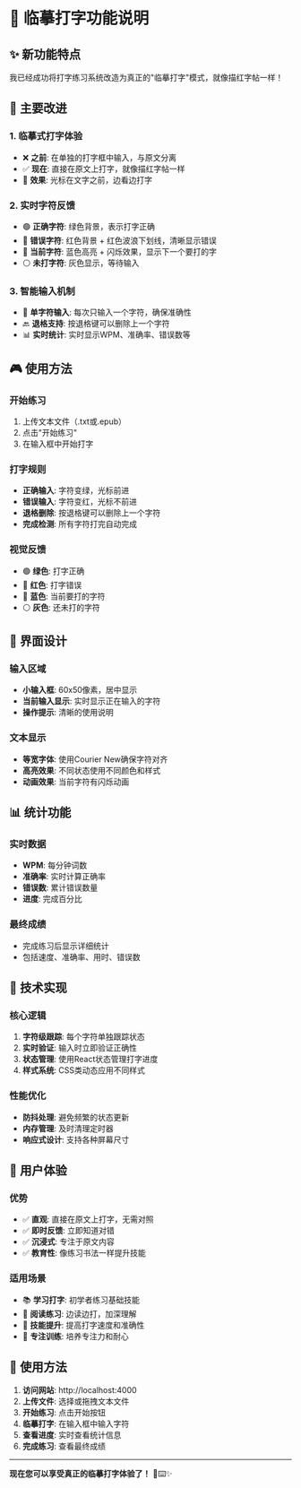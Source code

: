 # 🎯 临摹打字功能说明

## ✨ 新功能特点

我已经成功将打字练习系统改造为真正的"临摹打字"模式，就像描红字帖一样！

## 🔄 主要改进

### 1. **临摹式打字体验**
- ❌ **之前**: 在单独的打字框中输入，与原文分离
- ✅ **现在**: 直接在原文上打字，就像描红字帖一样
- 🎯 **效果**: 光标在文字之前，边看边打字

### 2. **实时字符反馈**
- 🟢 **正确字符**: 绿色背景，表示打字正确
- 🔴 **错误字符**: 红色背景 + 红色波浪下划线，清晰显示错误
- 🔵 **当前字符**: 蓝色高亮 + 闪烁效果，显示下一个要打的字
- ⚪ **未打字符**: 灰色显示，等待输入

### 3. **智能输入机制**
- 📝 **单字符输入**: 每次只输入一个字符，确保准确性
- 🔙 **退格支持**: 按退格键可以删除上一个字符
- 📊 **实时统计**: 实时显示WPM、准确率、错误数等

## 🎮 使用方法

### 开始练习
1. 上传文本文件（.txt或.epub）
2. 点击"开始练习"
3. 在输入框中开始打字

### 打字规则
- **正确输入**: 字符变绿，光标前进
- **错误输入**: 字符变红，光标不前进
- **退格删除**: 按退格键可以删除上一个字符
- **完成检测**: 所有字符打完自动完成

### 视觉反馈
- 🟢 **绿色**: 打字正确
- 🔴 **红色**: 打字错误
- 🔵 **蓝色**: 当前要打的字符
- ⚪ **灰色**: 还未打的字符

## 🎨 界面设计

### 输入区域
- **小输入框**: 60x50像素，居中显示
- **当前输入显示**: 实时显示正在输入的字符
- **操作提示**: 清晰的使用说明

### 文本显示
- **等宽字体**: 使用Courier New确保字符对齐
- **高亮效果**: 不同状态使用不同颜色和样式
- **动画效果**: 当前字符有闪烁动画

## 📊 统计功能

### 实时数据
- **WPM**: 每分钟词数
- **准确率**: 实时计算正确率
- **错误数**: 累计错误数量
- **进度**: 完成百分比

### 最终成绩
- 完成练习后显示详细统计
- 包括速度、准确率、用时、错误数

## 🔧 技术实现

### 核心逻辑
1. **字符级跟踪**: 每个字符单独跟踪状态
2. **实时验证**: 输入时立即验证正确性
3. **状态管理**: 使用React状态管理打字进度
4. **样式系统**: CSS类动态应用不同样式

### 性能优化
- **防抖处理**: 避免频繁的状态更新
- **内存管理**: 及时清理定时器
- **响应式设计**: 支持各种屏幕尺寸

## 🌟 用户体验

### 优势
- ✅ **直观**: 直接在原文上打字，无需对照
- ✅ **即时反馈**: 立即知道对错
- ✅ **沉浸式**: 专注于原文内容
- ✅ **教育性**: 像练习书法一样提升技能

### 适用场景
- 📚 **学习打字**: 初学者练习基础技能
- 📖 **阅读练习**: 边读边打，加深理解
- 🎯 **技能提升**: 提高打字速度和准确性
- 🧘 **专注训练**: 培养专注力和耐心

## 🚀 使用方法

1. **访问网站**: http://localhost:4000
2. **上传文件**: 选择或拖拽文本文件
3. **开始练习**: 点击开始按钮
4. **临摹打字**: 在输入框中输入字符
5. **查看进度**: 实时查看统计信息
6. **完成练习**: 查看最终成绩

---

**现在您可以享受真正的临摹打字体验了！** 🎨⌨️✨
